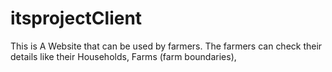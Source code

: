 # itsprojectClient


This is A Website that can be used by farmers.
The farmers can check their details like their Households, Farms (farm boundaries), 

